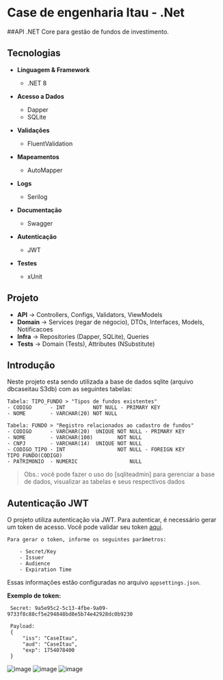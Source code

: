 # Case de engenharia Itau - .Net
##API .NET Core para gestão de fundos de investimento.

## Tecnologias

- **Linguagem & Framework**
  - .NET 8

- **Acesso a Dados**
  - Dapper
  - SQLite

- **Validações**
  - FluentValidation

- **Mapeamentos**
  - AutoMapper

- **Logs**
  - Serilog

- **Documentação**
  - Swagger

- **Autenticação**
  - JWT

- **Testes**
  - xUnit

## Projeto

- **API** → Controllers, Configs, Validators, ViewModels
- **Domain** → Services (regar de négocio), DTOs, Interfaces, Models, Notificacoes
- **Infra** → Repositories (Dapper, SQLite), Queries
- **Tests** → Domain (Tests), Attributes (NSubstitute)

## Introdução
Neste projeto esta sendo utilizada a base de dados sqlite (arquivo dbcaseitau S3db) com as seguintes tabelas:

    Tabela: TIPO_FUNDO > "Tipos de fundos existentes"
	- CODIGO      - INT         NOT NULL - PRIMARY KEY
	- NOME        - VARCHAR(20) NOT NULL

    Tabela: FUNDO > "Registro relacionados ao cadastro de fundos"
	- CODIGO      - VARCHAR(20)  UNIQUE NOT NULL - PRIMARY KEY
	- NOME        - VARCHAR(100)        NOT NULL
	- CNPJ        - VARCHAR(14)  UNIQUE NOT NULL
	- CODIGO_TIPO - INT                 NOT NULL - FOREIGN KEY TIPO_FUNDO(CODIGO)
	- PATRIMONIO  - NUMERIC                 NULL

> Obs.: você pode fazer o uso do [sqliteadmin] para gerenciar a base de dados, visualizar as tabelas e seus respectivos dados


## Autenticação JWT

O projeto utiliza autenticação via JWT. Para autenticar, é necessário gerar um token de acesso. Você pode validar seu token [aqui](https://jwt.io).

	Para gerar o token, informe os seguintes parâmetros:

		- Secret/Key
		- Issuer
		- Audience
		- Expiration Time

Essas informações estão configuradas no arquivo `appsettings.json`.

**Exemplo de token:**

	 Secret: 9a5e95c2-5c13-4fbe-9a09-9733f8c88cf5e294848bd8e5b74e42928dc0b9230

	 Payload:   
   	 {
 	     "iss": "CaseItau",
  	     "aud": "CaseItau", 
  	     "exp": 1754078400
	 }


![image](https://github.com/user-attachments/assets/26673de3-0543-4f02-976f-86fc1d86eece)
![image](https://github.com/user-attachments/assets/b3411208-6f4d-45c7-ae41-0bffb3372866)
![image](https://github.com/user-attachments/assets/3089730c-458c-4f97-aaa9-5a8efe1ac152)
